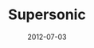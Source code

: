 ---
title: "Supersonic"
description: "正規 4 輯"
icon: library_music
weight: 400
date: 2012-07-03
images: ["/docs/r4-supersonic/supersonic.jpg"]
---